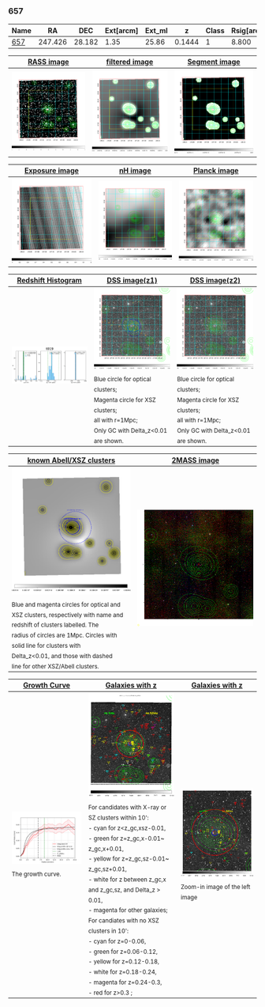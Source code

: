 <div STYLE="page-break-after: always;"></div>

### 657

|Name          |RA          |DEC      | Ext[arcm] | Ext_ml | z    | Class| Rsig[arcmin] | CRsig[c/s] | CR500[c/s] | R500[Mpc] |L500[erg/s]|F500[erg/s/cm^2]| M500[Msun]|Tx[keV]|beta|GC(XSZ,Delta_z<0.01)| GC(OPT,Delta_z<0.01)|GC|alias|
|--------------|------------|------------|---|---|-----------|--------|------|------|----|----|----|----|----|----|----|----|----|----|---|
|[657](script/657.md)     | 247.426       | 28.182       | 1.35    | 25.86   | 0.1444 | 1   | 8.800 |0.173 |0.166 |0.997 |1.749e+44 |3.124e-12 |3.244e+14 |4.633 |0.817 |-, |redMaPPer, |-, |t019|

|[RASS image](../image/657/657_img.pdf)|[filtered image](../image/657/657_fil.pdf)|[Segment image](../image/657/657_seg.pdf)|
|-------------------|--------------------|-------------------|
| <img src="../image/657/657_img.png" width="300">  | <img src="../image/657/657_fil.png" width="300">   | <img src="../image/657/657_seg.png" width="300">  |

|[Exposure image](../image/657/657_mex.pdf)| [nH image](../image/657/657_nh.pdf)| [Planck image](../image/657/657_p.pdf)|
|-------------------|--------------------|-------------------|
|<img src="../image/657/657_mex.png" width="300">   | <img src="../image/657/657_nh.png" width="300">    | <img src="../image/657/657_p.png" width="300"> |

|[Redshift Histogram](../image/657/657_zg.pdf) | [DSS image(z1)](../image/657/657_dss_z1.pdf)      |  [DSS image(z2)](../image/657/657_dss_z2.pdf)    |
|-------------------|--------------------|-------------------|
|<img src="../image/657/657_zg.png" width="300"> |<img src="../image/657/657_dss_z1.png" width="300"> <sub><br>Blue circle for optical clusters; <br>Magenta circle for XSZ clusters; <br>all with r=1Mpc; <br>Only GC with Delta_z<0.01 are shown. </sub>| <img src="../image/657/657_dss_z2.png" width="300"><sub><br>Blue circle for optical clusters; <br>Magenta circle for XSZ clusters; <br>all with r=1Mpc; <br>Only GC with Delta_z<0.01 are shown. </sub> |

|[known Abell/XSZ clusters](../image/657/657_m.pdf) | [2MASS image](../image/657/657_2mass.pdf)      |
|-------------------|-------------------|
|<img src=../image/657/657_m.png width="300"> <sub><br>Blue and magenta circles for optical and <br>XSZ clusters, respectively with name and <br>redshift of clusters labelled. The <br>radius of circles are 1Mpc. Circles with <br>solid line for clusters with <br>Delta_z<0.01, and those with dashed <br>line for other XSZ/Abell clusters.        </sub>|<img src="../image/657/657_2mass.png" width="300">  |

|[Growth Curve](../image/657/657_gca_all.png) |[Galaxies with z](../image/657/657_opt_ned.pdf) |[Galaxies with z](../image/657/657_opt_ned_zoom.pdf) |
|-------------------|-------------------|-------------------|
| <img src="../image/657/657_gca_all.png" width="300"> <sub><br>The growth curve.</sub>| <img src=../image/657/657_opt_ned.png width="300"> <br><sub> For candidates with X-ray or SZ clusters within 10': <br> - cyan for z<z_gc,xsz-0.01, <br> - green for z=z_gc,x-0.01~ z_gc,x+0.01, <br> - yellow for z=z_gc,sz-0.01~ z_gc,sz+0.01, <br> - white for z between z_gc,x and z_gc,sz, and Delta_z > 0.01, <br> - magenta for other galaxies; <br>For candiates with no XSZ clusters in 10': <br> - cyan for z=0-0.06, <br> - green for z=0.06-0.12, <br> - yellow for z=0.12-0.18, <br> - white for z=0.18-0.24, <br> - magenta for z=0.24-0.3, <br> - red for z>0.3 ;  </sub>|<img src=../image/657/657_opt_ned_zoom.png width="300">  <br><sub> Zoom-in image of the left image</sub>|





